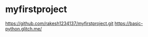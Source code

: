 # myfirstproject
https://github.com/rakesh1234137/myfirstproject.git
https://basic-python.glitch.me/
